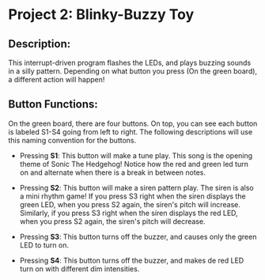 Project 2: Blinky-Buzzy Toy
===========================

## Description:
This interrupt-driven program flashes the LEDs, and plays buzzing sounds in a
silly pattern. Depending on what button you press (On the green board), a
different action will happen!

## Button Functions:
On the green board, there are four buttons. On top, you can see each button is
labeled S1-S4 going from left to right. The following descriptions will use
this naming convention for the buttons.

- Pressing **S1**: This button will make a tune play. This song is the opening
    theme of Sonic The Hedgehog! Notice how the red and green led turn on and
    alternate when there is a break in between notes.

- Pressing **S2**: This button will make a siren pattern play. The siren is
  also a mini rhythm game! If you press S3 right when the siren displays the
  green LED, when you press S2 again, the siren's pitch will
  increase. Similarly, if you press S3 right when the siren displays the
  red LED, when you press S2 again, the siren's pitch will decrease. 

- Pressing **S3**: This button turns off the buzzer, and causes only the green
  LED to turn on.

- Pressing **S4**: This button turns off the buzzer, and makes de red LED turn
  on with different dim intensities.
